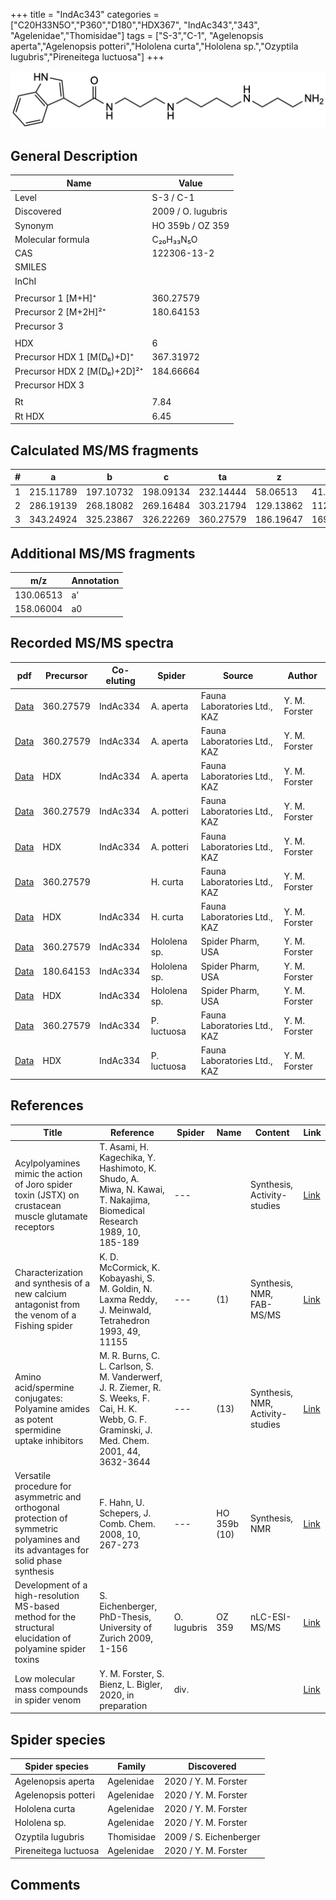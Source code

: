 +++
title = "IndAc343"
categories = ["C20H33N5O","P360","D180","HDX367",
"IndAc343","343",
"Agelenidae","Thomisidae"]
tags = ["S-3","C-1",
"Agelenopsis aperta","Agelenopsis potteri","Hololena curta","Hololena sp.","Ozyptila lugubris","Pireneitega luctuosa"]
+++

![](/img/IndAc343.png)

## General Description

| Name                        | Value              |
|-----------------------------|--------------------|
| Level                       | S-3 / C-1                 |
| Discovered                  | 2009 / O. lugubris |
| Synonym                     | HO 359b / OZ 359   |
| Molecular formula           | C₂₀H₃₃N₅O          |
| CAS                         | 122306-13-2        |
| SMILES |   |
| InChI  |   |
|                             |                    |
| Precursor 1 [M+H]⁺          | 360.27579        |
| Precursor 2 [M+2H]²⁺        | 180.64153        |
| Precursor 3                 |                  |
|                             |                  |
| HDX                         | 6                |
| Precursor HDX 1 [M(D₆)+D]⁺   | 367.31972        |
| Precursor HDX 2 [M(D₆)+2D]²⁺ | 184.66664        |
| Precursor HDX 3             |                    |
|                             |                    |
| Rt                          | 7.84               |
| Rt HDX                      | 6.45               |

## Calculated MS/MS fragments

| # | a         | b         | c         | ta        | z         | y         | tz        |
|---|-----------|-----------|-----------|-----------|-----------|-----------|-----------|
| 1 | 215.11789 | 197.10732 | 198.09134 | 232.14444 | 58.06513 | 41.03858 | 75.09167 |
| 2 | 286.19139 | 268.18082 | 269.16484 | 303.21794 | 129.13862 | 112.11208 | 146.16517 |
| 3 | 343.24924 | 325.23867 | 326.22269 | 360.27579 | 186.19647 | 169.16993 | 203.22302 |

## Additional MS/MS fragments

| m/z       | Annotation |
|-----------|------------|
| 130.06513 | a'         |
| 158.06004 | a0         |

## Recorded MS/MS spectra

| pdf                                                    | Precursor | Co-eluting | Spider    | Source                       | Author        |
|--------------------------------------------------------|-----------|------------|-----------|------------------------------|---------------|
| [Data](/pdf/A-aperta/360_IndAc334_IndAc343_Aa.pdf)     | 360.27579 | IndAc334   | A. aperta | Fauna Laboratories Ltd., KAZ | Y. M. Forster |
| [Data](/pdf/A-aperta/360_IndAc334_IndAc343_Aa_2.pdf)   | 360.27579 | IndAc334   | A. aperta | Fauna Laboratories Ltd., KAZ | Y. M. Forster |
| [Data](/pdf/A-aperta/360_IndAc334_IndAc343_Aa_HDX.pdf) | HDX       | IndAc334   | A. aperta | Fauna Laboratories Ltd., KAZ | Y. M. Forster |
| [Data](/pdf/A-potteri/360_IndAc334_IndAc343_Ap.pdf) | 360.27579  | IndAc334          | A. potteri | Fauna Laboratories Ltd., KAZ | Y. M. Forster |
| [Data](/pdf/A-potteri/360_IndAc334_IndAc343_Ap_HDX.pdf) | HDX  | IndAc334          | A. potteri | Fauna Laboratories Ltd., KAZ | Y. M. Forster |
| [Data](/pdf/H-curta/360_IndAc343_Hc.pdf) | 360.27579 |           | H. curta | Fauna Laboratories Ltd., KAZ | Y. M. Forster |
| [Data](/pdf/H-curta/360_IndAc334_IndAc343_Hc_HDX.pdf) | HDX | IndAc334          | H. curta | Fauna Laboratories Ltd., KAZ | Y. M. Forster |
| [Data](/pdf/Hololena-sp/360_IndAc334_IndAc343_Ho-sp.pdf) | 360.27579 | IndAc334         | Hololena sp. | Spider Pharm, USA | Y. M. Forster |
| [Data](/pdf/Hololena-sp/360_IndAc334_IndAc343_Ho-sp_2.pdf) | 180.64153 | IndAc334         | Hololena sp. | Spider Pharm, USA | Y. M. Forster |
| [Data](/pdf/Hololena-sp/360_IndAc334_IndAc343_Ho-sp_HDX.pdf) | HDX | IndAc334         | Hololena sp. | Spider Pharm, USA | Y. M. Forster |
| [Data](/pdf/P-luctuosa/360_IndAc343_IndAc334_Pl.pdf) | 360.27579 | IndAc334          | P. luctuosa | Fauna Laboratories Ltd., KAZ | Y. M. Forster |
| [Data](/pdf/P-luctuosa/360_IndAc334_IndAc343_Pl_HDX.pdf) | HDX | IndAc334          | P. luctuosa | Fauna Laboratories Ltd., KAZ | Y. M. Forster |

## References

| Title                                                                                                                             | Reference                                                                                                                                       | Spider      | Name         | Content                          | Link                                                               |
|-----------------------------------------------------------------------------------------------------------------------------------|-------------------------------------------------------------------------------------------------------------------------------------------------|-------------|--------------|----------------------------------|--------------------------------------------------------------------|
| Acylpolyamines mimic the action of Joro spider toxin (JSTX) on crustacean muscle glutamate receptors                              | T. Asami, H. Kagechika, Y. Hashimoto, K. Shudo, A. Miwa, N. Kawai, T. Nakajima, Biomedical Research 1989, 10, 185-189                           | ---         |              | Synthesis, Activity-studies      | [Link](https://doi.org/10.2220/biomedres.10.185)                   |
| Characterization and synthesis of a new calcium antagonist from the venom of a Fishing spider                                     | K. D. McCormick, K. Kobayashi, S. M. Goldin, N. Laxma Reddy, J. Meinwald, Tetrahedron 1993, 49, 11155                                           | ---         | (1)          | Synthesis, NMR, FAB-MS/MS        | [Link](https://doi.org/10.1016/S0040-4020(01)81803-2)              |
| Amino acid/spermine conjugates: Polyamine amides as potent spermidine uptake inhibitors                                           | M. R. Burns, C. L. Carlson, S. M. Vanderwerf, J. R. Ziemer, R. S. Weeks, F. Cai, H. K. Webb, G. F. Graminski, J. Med. Chem. 2001, 44, 3632-3644 | ---         | (13)         | Synthesis, NMR, Activity-studies | [Link](https://pubs.acs.org/doi/abs/10.1021/jm0101040)             |
| Versatile procedure for asymmetric and orthogonal protection of symmetric polyamines and its advantages for solid phase synthesis | F. Hahn, U. Schepers, J. Comb. Chem. 2008, 10, 267-273                                                                                          | ---         | HO 359b (10) | Synthesis, NMR                   | [Link](https://pubs.acs.org/doi/abs/10.1021/cc700119g)             |
| Development of a high-resolution MS-based method for the structural elucidation of polyamine spider toxins                        | S. Eichenberger, PhD-Thesis, University of Zurich 2009, 1-156                                                                                   | O. lugubris | OZ 359       | nLC-ESI-MS/MS                    | [Link](https://www.zora.uzh.ch/id/eprint/12787/1/Eichenberger.pdf) |
| Low molecular mass compounds in spider venom      | Y. M. Forster, S. Bienz, L. Bigler, 2020, in preparation          | div.       |   |   | [Link](unknown) |

## Spider species

| Spider species     | Family     | Discovered             |
|--------------------|------------|------------------------|
| Agelenopsis aperta | Agelenidae | 2020 / Y. M. Forster   |
| Agelenopsis potteri | Agelenidae | 2020 / Y. M. Forster |
| Hololena curta | Agelenidae | 2020 / Y. M. Forster |
| Hololena sp. | Agelenidae | 2020 / Y. M. Forster |
| Ozyptila lugubris  | Thomisidae | 2009 / S. Eichenberger |
| Pireneitega luctuosa | Agelenidae | 2020 / Y. M. Forster |

## Comments